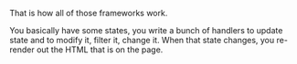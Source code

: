 That is how all of those frameworks work.

You basically have some states, you write a bunch of handlers to update state and to modify it, filter it, change it. When that state changes, you re-render out the HTML that is on the page.
